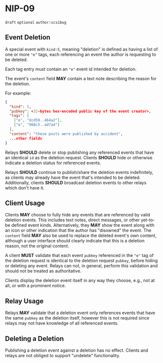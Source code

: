 # NIP-09

`draft` `optional` `author:scsibug`

## Event Deletion

A special event with `kind:5`, meaning "deletion" is defined as having a list of one or more `"e"` tags, each referencing an event the author is requesting to be deleted.

Each tag entry must contain an `"e"` event id intended for deletion.

The event's `content` field **MAY** contain a text note describing the reason for the deletion.

For example:

```json
{
  "kind": 5,
  "pubkey": <32-bytes hex-encoded public key of the event creator>,
  "tags": [
    ["e", "dcd59..464a2"],
    ["e", "968c5..ad7a4"]
  ],
  "content": "these posts were published by accident",
  ...other fields
}
```

Relays **SHOULD** delete or stop publishing any referenced events that have an identical `id` as the deletion request.
Clients **SHOULD** hide or otherwise indicate a deletion status for referenced events.

Relays **SHOULD** continue to publish/share the deletion events indefinitely, as clients may already have the event that's intended to be deleted.
Additionally, clients **SHOULD** broadcast deletion events to other relays which don't have it.

## Client Usage

Clients **MAY** choose to fully hide any events that are referenced by valid deletion events.
This includes text notes, direct messages, or other yet-to-be defined event kinds.
Alternatively, they **MAY** show the event along with an icon or other indication that the author has "disowned" the event.
The `content` field **MAY** also be used to replace the deleted event's own content, although a user interface should clearly indicate that this is a deletion reason, not the original content.

A client **MUST** validate that each event `pubkey` referenced in the `"e"` tag of the deletion request is identical to the deletion request `pubkey`, before hiding or deleting any event.
Relays can not, in general, perform this validation and should not be treated as authoritative.

Clients display the deletion event itself in any way they choose, e.g., not at all, or with a prominent notice.

## Relay Usage

Relays **MAY** validate that a deletion event only references events that have the same `pubkey` as the deletion itself, however this is not required since relays may not have knowledge of all referenced events.

## Deleting a Deletion

Publishing a deletion event against a deletion has no effect.
Clients and relays are not obliged to support "undelete" functionality.
